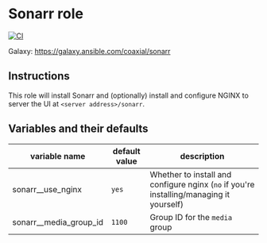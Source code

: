 # Sonarr role

[![CI](https://github.com/coaxial/ansible-role-sonarr/actions/workflows/ci.yml/badge.svg)](https://github.com/coaxial/ansible-role-sonarr/actions/workflows/ci.yml)

Galaxy: https://galaxy.ansible.com/coaxial/sonarr

## Instructions

This role will install Sonarr and (optionally) install and configure NGINX to
server the UI at `<server address>/sonarr`.

## Variables and their defaults

| variable name            | default value | description                                                                             |
| ------------------------ | ------------- | --------------------------------------------------------------------------------------- |
| sonarr\_\_use_nginx      | `yes`         | Whether to install and configure nginx (`no` if you're installing/managing it yourself) |
| sonarr\_\_media_group_id | `1100`        | Group ID for the `media` group                                                          |
